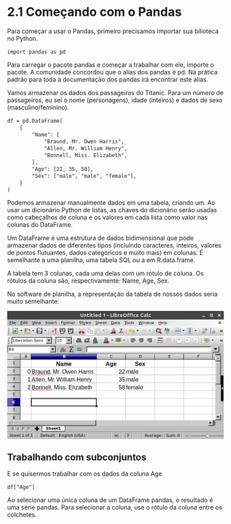 # 2.1 Começando com o Pandas

Para começar a usar o Pandas, primeiro precisamos importar sua bilioteca no Python.

~~~
import pandas as pd
~~~

Para carregar o pacote pandas e começar a trabalhar com ele, importe o pacote. A comunidade concordou que o alias dos pandas é pd. Na prática padrão para toda a documentação dos pandas irá encontrar este alias.

Vamos armazenar os dados dos passageiros do Titanic. Para um número de passageiros, eu sei o nome (personagens), idade (inteiros) e dados de sexo (masculino/feminino).

~~~
df = pd.DataFrame(
    {
        "Name": [
            "Braund, Mr. Owen Harris",
            "Allen, Mr. William Henry",
            "Bonnell, Miss. Elizabeth",
        ],
        "Age": [22, 35, 58],
        "Sex": ["male", "male", "female"],
    }
)
~~~

Podemos armazenar manualmente dados em uma tabela, criando um. Ao usar um dicionário Python de listas, as chaves do dicionário serão usadas como cabeçalhos de coluna e os valores em cada lista como valor nas colunas do DataFrame.

Um DataFrame é uma estrutura de dados bidimensional que pode armazenar dados de diferentes tipos (incluindo caracteres, inteiros, valores de pontos flutuantes, dados categóricos e muito mais) em colunas. É semelhante a uma planilha, uma tabela SQL ou a em R.data.frame.

A tabela tem 3 colunas, cada uma delas com um rótulo de coluna. Os rótulos da coluna são, respectivamente: Name, Age, Sex.

No software de planilha, a representação da tabela de nossos dados seria muito semelhante:

<img src="./img/01_table_spreadsheet.png" align="middle">

## Trabalhando com subconjuntos

E se quisermos trabalhar com os dados da coluna Age

~~~
df["Age"]
~~~

Ao selecionar uma única coluna de um DataFrame pandas, o resultado é uma série pandas. Para selecionar a coluna, use o rótulo da coluna entre os colchetes. 

